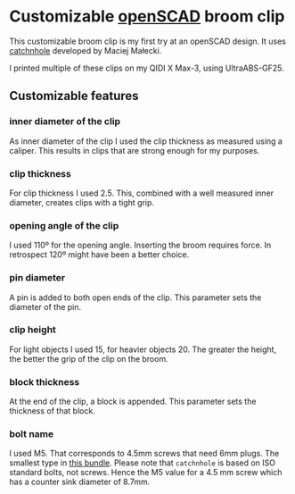 # Customizable [openSCAD](https://openscad.org) broom clip

This customizable broom clip is my first try at an openSCAD design.
It uses [catchnhole](https://github.com/mmalecki/catchnhole) developed by Maciej Małecki.

I printed multiple of these clips on  my QIDI X Max-3, using UltraABS-GF25.

## Customizable features

### inner diameter of the clip
As inner diameter of the clip I used the clip thickness as measured using a caliper. This results in clips that are strong enough for my purposes.

### clip thickness
For clip thickness I used 2.5. This, combined with a well measured inner diameter, creates clips with a tight grip.

### opening angle of the clip
I used 110º for the opening angle. Inserting the broom requires force. In retrospect 120º might have been a better choice.

### pin diameter
A pin is added to both open ends of the clip. This parameter sets the diameter of the pin.

### clip height
For light objects I used 15, for heavier objects 20. The greater the height, the better the grip of the clip on the broom.

### block thickness
At the end of the clip, a block is appended. This parameter sets the thickness of that block.

### bolt name
I used M5. That corresponds to 4.5mm screws that need 6mm plugs. The smallest type in [this bundle](https://www.amazon.nl/dp/B08BS2SXWD?psc=1&ref=ppx_yo2ov_dt_b_product_details).
Please note that `catchnhole` is based on ISO standard bolts, not screws. Hence the M5 value for a 4.5 mm screw which has a counter sink diameter of 8.7mm.
